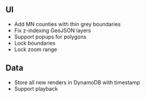 ## UI
* Add MN counties with thin grey boundaries
* Fix z-indexing GeoJSON layers
* Support popups for polygons
* Lock boundaries
* Lock zoom range

## Data
* Store all new renders in DynamoDB with timestamp
* Support playback
